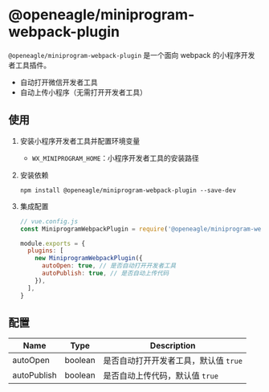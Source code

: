 # @openeagle/miniprogram-webpack-plugin

`@openeagle/miniprogram-webpack-plugin` 是一个面向 webpack 的小程序开发者工具插件。

- 自动打开微信开发者工具
- 自动上传小程序（无需打开开发者工具）

## 使用

1. 安装小程序开发者工具并配置环境变量

    - `WX_MINIPROGRAM_HOME`：小程序开发者工具的安装路径

2. 安装依赖

    ```shell
    npm install @openeagle/miniprogram-webpack-plugin --save-dev
    ```

3. 集成配置

    ```js
    // vue.config.js
    const MiniprogramWebpackPlugin = require('@openeagle/miniprogram-webpack-plugin');

    module.exports = {
      plugins: [
        new MiniprogramWebpackPlugin({
          autoOpen: true, // 是否自动打开开发者工具
          autoPublish: true, // 是否自动上传代码
        }),
      ],
    }
    ```

## 配置

| Name        | Type    | **Description**                       |
| ----------- | ------- | ------------------------------------- |
| autoOpen    | boolean | 是否自动打开开发者工具，默认值 `true` |
| autoPublish | boolean | 是否自动上传代码，默认值 `true`       |

